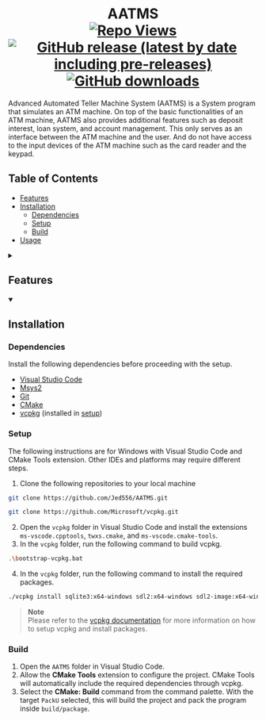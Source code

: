 <div align=center>
<h1>
AATMS
<br>
    <a href="#"><img src="https://komarev.com/ghpvc/?username=AATMS&label=views&color=0e75b6&style=flat" alt="Repo Views"></a>
    <a href="https://github.com/Jed556/AATMS/releases"><img alt="GitHub release (latest by date including pre-releases)" src="https://img.shields.io/github/v/release/Jed556/AATMS?include_prereleases&color=35566D&logo=github&logoColor=white&label=latest"></a>
    <a href="https://github.com/Jed556/AATMS/releases"><img alt="GitHub downloads" src="https://img.shields.io/github/downloads/Jed556/AATMS/total?label=downloads&logo=data:image/png;base64,iVBORw0KGgoAAAANSUhEUgAAABAAAAAQCAYAAAAf8/9hAAAACXBIWXMAAA7EAAAOxAGVKw4bAAAA2klEQVQ4jZ2SMWpCQRCGv5WHWKQIHsAj5Ah2IR7ByhvYpUiVxkqipPCE5gKKBB5Y+KXIIzzXWX3mh2FhZ/5vZ3YXAqkzdavumtiqs6g2MvfV2kvVaj+v7wWMChgE+4MmdxMQ7RVz14r/Dbirg7+Z1BHw2ERJT+oe2KeUvs4y6ntw8yUtLtAq6rqDeaPG/XWAlM0Z5KOzWZ2owwCybJk/c7M6VCf4+0XHhU5e1bfoZHWs1hVwInjflBLA6vrAnCrgADyrxwZGa83Va60vwCGpU2ADPNw4Ldc3MP8Bk60okvXOxJoAAAAASUVORK5CYII="></a>


</h1>
</div>

Advanced Automated Teller Machine System (AATMS) is a System program that simulates an ATM machine. On top of the basic functionalities of an ATM machine, AATMS also provides additional features such as deposit interest, loan system, and account management. This only serves as an interface between the ATM machine and the user. And do not have access to the input devices of the ATM machine such as the card reader and the keypad.

## Table of Contents
- [Features](#features)
- [Installation](#installation)
    - [Dependencies](#dependencies)
    - [Setup](#setup)
    - [Build](#build)
- [Usage](#usage)

<details>
  <summary><h2>Features</h2></summary>

- Deposit Interest System: Our Advanced ATM System will provide customers with the advantage of earning interest on their deposits. This feature encourages savings and financial growth for individuals, fostering a culture of financial responsibility.
- Withdraw and Deposit System: Customers can easily access their funds or add to their account balance without the need for a physical branch visit. This convenience saves time and effort for users while reducing congestion in bank branches.
- Loan System: Our Advanced ATM System will incorporate a loan system that enables customers to apply for loans directly through the machine. The program will calculate and display the applicable interest rate, providing users with transparency and facilitating informed decision-making.
- Loan Tracking System: Customers can monitor their loan balances, track repayment schedules, and receive notifications about upcoming payments. This functionality helps users stay on top of their financial commitments and avoid unnecessary penalties.
- Create, Remove, and Edit Account: The Advanced ATM System will provide users with the ability to create new accounts, remove existing accounts, and make account modifications such as updating contact information or linking additional services. This flexibility empowers customers to manage their accounts conveniently without having the need to go to bank branches and adapt them to their needs.
- Check Balance: Users can easily check their account balance at any time through the Advanced ATM System. This feature provides quick access to financial information, enabling customers to make informed financial decisions without the need for additional consultations or online access.
- Log-in System: To ensure security and privacy, our program will implement a robust log-in system, requiring customers to authenticate their identities through PINs or other media that can hold these PINs such as credit cards or mobile managers.
- Designed for Scalability and Performance: Our Advanced ATM System's architecture will support a large number of concurrent users, ensuring smooth and efficient operation even during peak usage periods. This design approach enhances customer satisfaction and minimizes service disruptions.

</details>

<details open>
  <summary><h2>Installation</h2></summary>

### Dependencies
Install the following dependencies before proceeding with the setup.
- [Visual Studio Code](https://code.visualstudio.com)
- [Msys2](https://www.msys2.org)
- [Git](https://git-scm.com)
- [CMake](https://cmake.org)
- [vcpkg](https://vcpkg.io) (installed in [setup](#setup))

### Setup
The following instructions are for Windows with Visual Studio Code and CMake Tools extension. Other IDEs and platforms may require different steps.
1. Clone the following repositories to your local machine
```bash
git clone https://github.com/Jed556/AATMS.git
```
```bash
git clone https://github.com/Microsoft/vcpkg.git
```
2. Open the `vcpkg` folder in Visual Studio Code and install the extensions `ms-vscode.cpptools`, `twxs.cmake`, and `ms-vscode.cmake-tools`.
3. In the `vcpkg` folder, run the following command to build vcpkg.
```bash
.\bootstrap-vcpkg.bat
```
4. In the `vcpkg` folder, run the following command to install the required packages.
```bash
./vcpkg install sqlite3:x64-windows sdl2:x64-windows sdl2-image:x64-windows sdl2-ttf:x64-windows
```
> **Note**<br>
> Please refer to the [vcpkg documentation](https://vcpkg.io/en/getting-started.html) for more information on how to setup vcpkg and install packages.

### Build
1. Open the `AATMS` folder in Visual Studio Code.
2. Allow the **CMake Tools** extension to configure the project. CMake Tools will automatically include the required dependencies through vcpkg.
3. Select the **CMake: Build** command from the command palette. With the target `PackU` selected, this will build the project and pack the program inside `build/package`.

</details>